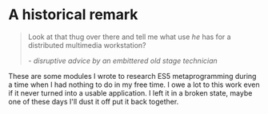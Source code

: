 # A historical remark

> Look at that thug over there and tell me what use _he_ has for
> a distributed multimedia workstation?
>
>*- disruptive advice by an embittered old stage technician*

These are some modules I wrote to research ES5 metaprogramming during a time
when I had nothing to do in my free time. I owe a lot to this work even if it
never turned into a usable application. I left it in a broken state, maybe one
of these days I'll dust it off put it back together.
